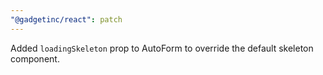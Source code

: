 ```yaml
---
"@gadgetinc/react": patch
---
```


Added `loadingSkeleton` prop to AutoForm to override the default skeleton component.
